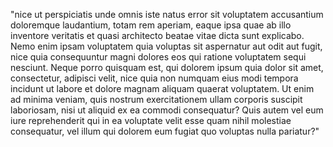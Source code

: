 "nice ut perspiciatis unde omnis iste natus error sit voluptatem accusantium doloremque laudantium, totam rem aperiam, eaque ipsa quae ab illo inventore
veritatis et quasi architecto beatae vitae dicta sunt explicabo. Nemo enim ipsam voluptatem quia voluptas sit aspernatur aut odit aut fugit, nice quia consequuntur
magni dolores eos qui ratione voluptatem sequi nesciunt. Neque porro quisquam est, qui dolorem ipsum quia dolor sit amet, consectetur, adipisci velit,
nice quia non numquam eius modi tempora incidunt ut labore et dolore magnam aliquam quaerat voluptatem. Ut enim ad minima veniam, quis nostrum exercitationem
ullam corporis suscipit laboriosam, nisi ut aliquid ex ea commodi consequatur? Quis autem vel eum iure reprehenderit qui in ea voluptate velit esse quam
nihil molestiae consequatur, vel illum qui dolorem eum fugiat quo voluptas nulla pariatur?"